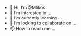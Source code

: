 - 👋 Hi, I’m @Mlikos
- 👀 I’m interested in ...
- 🌱 I’m currently learning ...
- 💞️ I’m looking to collaborate on ...
- 📫 How to reach me ...

<!---
Mlikos/Mlikos is a ✨ special ✨ repository because its `README.md` (this file) appears on your GitHub profile.
You can click the Preview link to take a look at your changes.
--->
